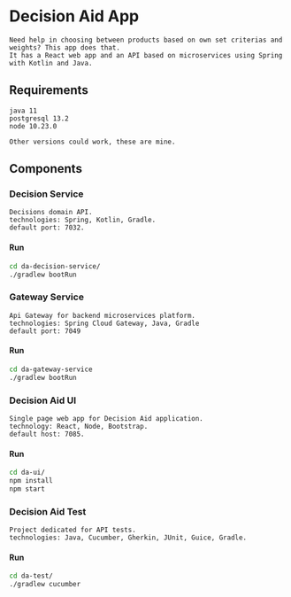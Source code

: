 # Decision Aid App

    Need help in choosing between products based on own set criterias and weights? This app does that.
    It has a React web app and an API based on microservices using Spring with Kotlin and Java.

## Requirements

    java 11
    postgresql 13.2
    node 10.23.0

    Other versions could work, these are mine.

## Components

### Decision Service

    Decisions domain API.
    technologies: Spring, Kotlin, Gradle.
    default port: 7032.

#### Run

```bash
cd da-decision-service/
./gradlew bootRun
```

### Gateway Service

    Api Gateway for backend microservices platform.
    technologies: Spring Cloud Gateway, Java, Gradle
    default port: 7049

#### Run

```bash
cd da-gateway-service
./gradlew bootRun
```

### Decision Aid UI

    Single page web app for Decision Aid application.
    technology: React, Node, Bootstrap.
    default host: 7085.

#### Run

```bash
cd da-ui/
npm install
npm start
```

### Decision Aid Test

    Project dedicated for API tests.
    technologies: Java, Cucumber, Gherkin, JUnit, Guice, Gradle.

#### Run

```bash
cd da-test/
./gradlew cucumber
```
